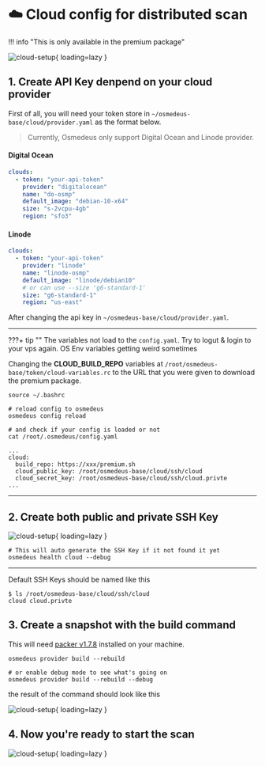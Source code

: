 # :cloud: Cloud config for distributed scan

!!! info "This is only available in the premium package"


![cloud-setup](/static/premium/cloud-setup.png){ loading=lazy }

## 1. Create API Key denpend on your cloud provider

First of all, you will need your token store in `~/osmedeus-base/cloud/provider.yaml` as the format below.

> Currently, Osmedeus only support Digital Ocean and Linode provider.  

#### Digital Ocean

```yaml
clouds:
  - token: "your-api-token"
    provider: "digitalocean"
    name: "do-osmp"
    default_image: "debian-10-x64"
    size: "s-2vcpu-4gb"
    region: "sfo3"

```

#### Linode

```yaml
clouds:
  - token: "your-api-token"
    provider: "linode"
    name: "linode-osmp"
    default_image: "linode/debian10"
    # or can use --size 'g6-standard-1'
    size: "g6-standard-1"
    region: "us-east"
```

After changing the api key in `~/osmedeus-base/cloud/provider.yaml`.

***


???+ tip ""
    The variables not load to the `config.yaml`. Try to logut & login to your vps again. OS Env variables getting weird sometimes


Changing the **CLOUD_BUILD_REPO** variables at `/root/osmedeus-base/token/cloud-variables.rc` to the URL that you were given to download the premium package.


```shell
source ~/.bashrc

# reload config to osmedeus
osmedeus config reload

# and check if your config is loaded or not
cat /root/.osmedeus/config.yaml

...
cloud:
  build_repo: https://xxx/premium.sh
  cloud_public_key: /root/osmedeus-base/cloud/ssh/cloud
  cloud_secret_key: /root/osmedeus-base/cloud/ssh/cloud.privte
...

```

***

## 2. Create both public and private SSH Key

![cloud-setup](/static/premium/cloud-healthcheck.png){ loading=lazy }

```shell
# This will auto generate the SSH Key if it not found it yet
osmedeus health cloud --debug

```

*** 

<!-- Store these keys to `/root/osmedeus-base/cloud/ssh` and naming them corresponding to your config at `/root/osmedeus-base/token/cloud-variables.rc`. -->

Default SSH Keys should be named like this

```shell
$ ls /root/osmedeus-base/cloud/ssh/cloud
cloud cloud.privte
```

## 3. Create a snapshot with the build command

This will need [packer v1.7.8](https://www.packer.io/downloads) installed on your machine.

```shell
osmedeus provider build --rebuild

# or enable debug mode to see what's going on
osmedeus provider build --rebuild --debug
```

the result of the command should look like this

![cloud-setup](/static/premium/create-snapshot.png){ loading=lazy }

## 4. Now you're ready to start the scan

![cloud-setup](/static/premium/cloud-scan-start.png){ loading=lazy }

